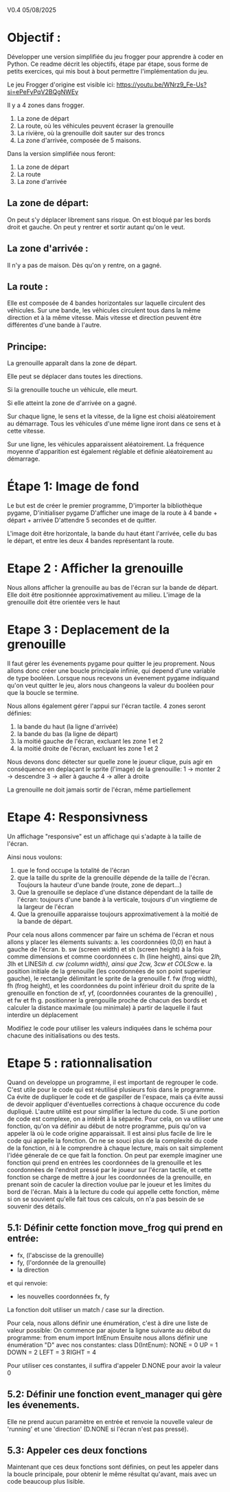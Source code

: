 V0.4
05/08/2025

Objectif :
=======

Développer une version simplifiée du jeu frogger pour apprendre à coder en Python.
Ce readme décrit les objectifs, étape par étape, sous forme de petits exercices,
qui mis bout à bout permettre l'implémentation du jeu.

Le jeu Frogger d'origine est visible ici:
https://youtu.be/WNrz9_Fe-Us?si=ePeFyPqV2BQgNWEy

Il y a 4 zones dans frogger.
1. La zone de départ 
2. La route, où les véhicules peuvent écraser la grenouille 
3. La rivière, où la grenouille doit sauter sur des troncs
4. La zone d'arrivée, composée de 5 maisons.

Dans la version simplifiée nous feront:
1. La zone de départ
2. La route
3. La zone d'arrivée

La zone de départ:
------------------------------
On peut s'y déplacer librement sans risque. On est bloqué par les bords droit et gauche.
On peut y rentrer et sortir autant qu'on le veut.

La zone d'arrivée :
-----------------------------
Il n'y a pas de maison.
Dès qu'on y rentre, on a gagné.

La route :
---------------
Elle est composée de 4 bandes horizontales sur laquelle circulent des véhicules.
Sur une bande, les véhicules circulent tous dans la même direction et à la même vitesse.
Mais vitesse et direction peuvent être différentes d'une bande à l'autre.

Principe:
-------------
La grenouille apparaît dans la zone de départ.

Elle peut se déplacer dans toutes les directions.

Si la grenouille touche un véhicule, elle meurt.

Si elle atteint la zone de d'arrivée on a gagné.

Sur chaque ligne, le sens et la vitesse, de la ligne est choisi aléatoirement au démarrage.
Tous les véhicules d'une méme ligne iront dans ce sens et à cette vitesse.

Sur une ligne, les véhicules apparaissent aléatoirement.
La fréquence moyenne d'apparition est également réglable et définie aléatoirement au démarrage.


Étape 1: Image de fond
=======

Le but est de créer le premier programme,
D'importer la bibliothèque pygame,
D'initialiser pygame
D'afficher une image de la route à 4 bande + départ + arrivée 
D'attendre 5 secondes et de quitter.

L'image doit être horizontale, la bande du haut étant l'arrivée, celle du bas le départ, et entre les deux 4 bandes représentant la route.

Etape 2 : Afficher la grenouille
========

Nous allons afficher la grenouille au bas de l'écran sur la bande de départ.
Elle doit être positionnée approximativement au milieu.
L'image de la grenouille doit être orientée vers le haut

Etape 3 : Deplacement de la grenouille
========

Il faut gérer les évenements pygame pour quitter le jeu proprement.
Nous allons donc créer une boucle principale infinie, qui depend d'une variable de type booléen.
Lorsque nous recevons un évenement pygame indiquand qu'on veut quitter le jeu, alors nous changeons la valeur du booléen pour que la boucle se termine.

Nous allons également gérer l'appui sur l'écran tactile.
4 zones seront définies:
1. la bande du haut (la ligne d'arrivée)
2. la bande du bas (la ligne de départ)
3. la moitié gauche de l'écran, excluant les zone 1 et 2
4. la moitié droite de l'écran, excluant les zone 1 et 2

Nous devons donc détecter sur quelle zone le joueur clique, puis agir en conséquence en deplaçant le sprite (l'image) de la grenouille:
1 -> monter
2 -> descendre
3 -> aller à gauche
4 -> aller à droite

La grenouille ne doit jamais sortir de l'écran, même partiellement

Etape 4: Responsivness
=========

Un affichage "responsive" est un affichage qui s'adapte à la taille de l'écran.

Ainsi nous voulons:
1. que le fond occupe la totalité de l'écran
2. que la taille du sprite de la grenouille dépende de la taille de l'écran.
Toujours la hauteur d'une bande (route, zone de depart...)
3. Que la grenouille se deplace d'une distance dépendant de la taille de l'écran:
toujours d'une bande à la verticale, toujours d'un vingtieme de la largeur de l'écran
4. Que la grenouille apparaisse toujours approximativement à la moitié de la bande de départ.

Pour cela nous allons commencer par faire un schéma de l'écran et nous allons y placer les élements suivants:
a. les coordonnées (0,0) en haut à gauche de l'écran.
b. sw (screen width) et sh (screen height) à la fois comme dimensions et comme coordonnées
c. lh (line height), ainsi que 2*lh, 3*lh et LINES*lh
d. cw (column width), ainsi que 2*cw, 3*cw et COLS*cw
e. la position initiale de la grenouille (les coordonnées de son point superieur gauche), le rectangle délimitant le sprite de la grenouille
f. fw (frog width), fh (frog height), et les coordonnées du point inférieur droit du sprite de la grenouille en fonction de xf, yf, (coordonnées courantes de la grenouille) , et fw et fh
g. positionner la grengouille proche de chacun des bords et calculer la distance maximale (ou minimale) à partir de laquelle il faut interdire un déplacement

Modifiez le code pour utiliser les valeurs indiquées dans le schéma pour chacune des initialisations ou des tests.

Etape 5 : rationnalisation
=======

Quand on developpe un programme, il est important de regrouper le code.
C'est utile pour le code qui est réutilisé plusieurs fois dans le programme.
Ca évite de dupliquer le code et de gaspiller de l'espace, mais ça évite aussi de devoir appliquer d'éventuelles corrections à chaque occurence du code dupliqué.
L'autre utilité est pour simplifier la lecture du code. Si une portion de code est complexe, on a intérêt à la séparée.
Pour cela, on va utiliser une fonction, qu'on va définir au début de notre programme, puis qu'on va appeler là où le code origine apparaissait.
Il est ainsi plus facile de lire le code qui appelle la fonction.
On ne se souci plus de la complexité du code de la fonction, ni à le comprendre à chaque lecture, mais on sait simplement l'idée génerale de ce que fait la fonction.
On peut par exemple imaginer une fonction qui prend en entrées les coordonnées de la grenouille et les coordonnées de l'endroit pressé par le joueur sur l'écran tactile, et cette fonction se charge de mettre à jour les coordonnées de la grenouille, en prenant soin de caculer la direction voulue par le joueur et les limites du bord de l'écran.
Mais à la lecture du code qui appelle cette fonction, même si on se souvient qu'elle fait tous ces calculs, on n'a pas besoin de se souvenir des détails.

5.1: Définir cette fonction move_frog qui prend en entrée:
----------------------------------------------------------
- fx, (l'abscisse de la grenouille)
- fy, (l'ordonnée de la grenouille)
- la direction

et qui renvoie:
- les nouvelles coordonnées fx, fy

La fonction doit utiliser un match / case sur la direction.

Pour cela, nous allons définir une énumération, c'est à dire une liste de valeur possible:
On commence par ajouter la ligne suivante au début du programme:
    from enum import IntEnum
Ensuite nous allons définir une énumération "D" avec nos constantes:
class D(IntEnum):
    NONE = 0
    UP = 1
    DOWN = 2
    LEFT = 3
    RIGHT = 4

Pour utiliser ces constantes, il suffira d'appeler
    D.NONE
pour avoir la valeur 0


5.2: Définir une fonction event_manager qui gère les évenements.
--------------------------------------------------
 Elle ne prend aucun paramètre en entrée et renvoie la nouvelle valeur de 'running' et une 'direction' (D.NONE si l'écran n'est pas pressé).

 5.3: Appeler ces deux fonctions
 -------------------------------
 Maintenant que ces deux fonctions sont définies, on peut les appeler dans la boucle principale,
 pour obtenir le même résultat qu'avant, mais avec un code beaucoup plus lisible.
